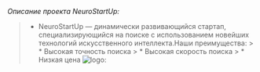 *Описание проекта NeuroStartUp:*

> * NeuroStartUp — динамически развивающийся стартап, специализирующийся на поиске с использованием новейших технологий искусственного интеллекта.Наши преимущества:
	> * Высокая точность поиска
	> * Высокая скорость поиска
	> * Низкая цена
![logo:](https://camo.githubusercontent.com/ace14ee894d150192a7b05b12410738aa65528da742bbce69315a5f441320ea7/68747470733a2f2f692e696d6775722e636f6d2f495a4f525769492e706e67)